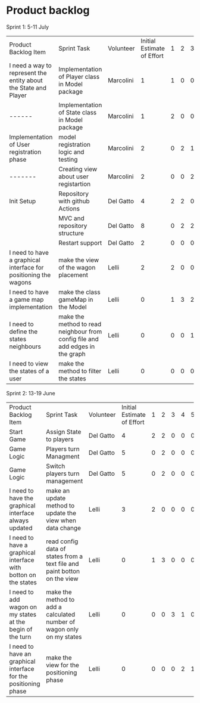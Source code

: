 # Product backlog

Sprint 1: 5-11 July

|                                                                 |                                                                               |           |                            |   |   |   |   |   |
|-----------------------------------------------------------------|-------------------------------------------------------------------------------|-----------|----------------------------|---|---|---|---|---|
| Product Backlog Item                                            | Sprint Task                                                                   | Volunteer | Initial Estimate of Effort | 1 | 2 | 3 | 4 | 5 |
| I need a way to represent the entity about the State and Player | Implementation of Player class in Model package                               | Marcolini | 1                          | 1 | 0 | 0 | 0 | 0 |
| ------                                                          | Implementation of State class in Model package                                | Marcolini | 1                          | 2 | 0 | 0 | 0 | 0 |
| Implementation of User registration phase                       | model registration logic and testing                                          | Marcolini | 2                          | 0 | 2 | 1 | 0 | 0 |
| -------                                                         | Creating view about user registartion                                         | Marcolini | 2                          | 0 | 0 | 2 | 1 | 0 |
| Init Setup                                                      | Repository with github Actions                                                | Del Gatto | 4                          | 2 | 2 | 0 | 0 | 0 | 0 | 0 |
|                                                                 | MVC and repository structure                                                  | Del Gatto | 8                          | 0 | 2 | 2 | 2 | 2 | 0 | 0 |
|                                                                 | Restart support                                                               | Del Gatto | 2                          | 0 | 0 | 0 | 0 | 2 | 0 | 0 |
| I need to have a graphical interface for positioning the wagons | make the view of the wagon placement                                          | Lelli     | 2                          | 2 | 0 | 0 | 0 | 0 |
| I need to have a game map implementation                        | make the class gameMap in the Model                                           | Lelli     | 0                          | 1 | 3 | 2 | 0 | 0 |
| I need to define the states neighbours                          | make the method to read neighbour from config file and add edges in the graph | Lelli     | 0                          | 0 | 0 | 1 | 2 | 0 |
| I need to view the states of a user                             | make the method to filter the states                                          | Lelli     | 0                          | 0 | 0 | 0 | 1 | 2 |

Sprint 2: 13-19 June

|                                                                 |                                                                          |           |                            |   |   |   |   |   |   |   |
|-----------------------------------------------------------------|--------------------------------------------------------------------------|-----------|----------------------------|---|---|---|---|---|---|---|
| Product Backlog Item                                            | Sprint Task                                                              | Volunteer | Initial Estimate of Effort | 1 | 2 | 3 | 4 | 5 | 6 | 7 |
| Start Game                                                      | Assign State to players                                                  | Del Gatto | 4                          | 2 | 2 | 0 | 0 | 0 | 0 | 0 |
| Game Logic                                                      | Players turn Managment                                                   | Del Gatto | 5                          | 0 | 2 | 0 | 0 | 0 | 0 | 0 | 0 |
| Game Logic                                                      | Switch players turn management                                           | Del Gatto | 5                          | 0 | 2 | 0 | 0 | 0 | 0 | 0 | 0 |
| I need to have the graphical interface always updated           | make an update method to update the view when data change                | Lelli     | 3                          | 2 | 0 | 0 | 0 | 0 |
| I need to have a graphical interface with botton on the states  | read config data of states from a text file and paint botton on the view | Lelli     | 0                          | 1 | 3 | 0 | 0 | 0 |
| I need to add wagon on my states at the begin of the turn       | make the method to add a calculated number of wagon only on my states    | Lelli     | 0                          | 0 | 0 | 3 | 1 | 0 |
| I need to have an graphical interface for the positioning phase | make the view for the positioning phase                                  | Lelli     | 0                          | 0 | 0 | 0 | 2 | 1 |

